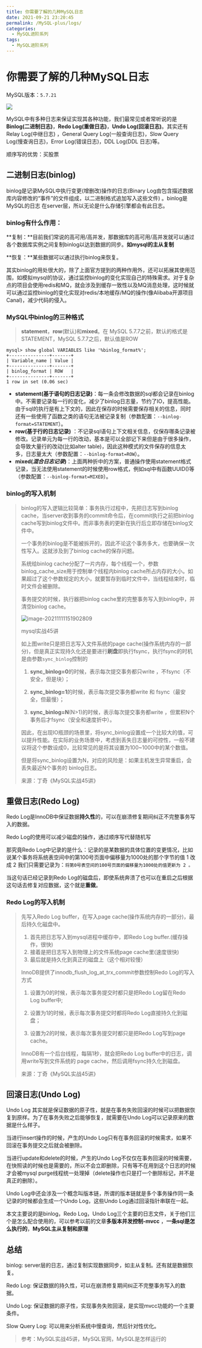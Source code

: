 ```yaml
---
title: 你需要了解的几种MySQL日志
date: 2021-09-21 23:20:45
permalink: /MySQL-plus/logs/
categories:
  - MySQL进阶系列
tags:
  - MySQL进阶系列
---
```

# 你需要了解的几种MySQL日志

MySQL版本：`5.7.21`

<img src="https://cdn.jsdelivr.net/gh/AJiSun/CDN/mysql-plus/14-MySQL-logs.png">

MySQL中有多种日志来保证实现其各种功能，我们最常见或者常听说的是**Binlog(二进制日志)**，**Redo Log(重做日志)**，**Undo Log(回滚日志)**。其实还有Relay Log(中继日志) ，General Query Log(一般查询日志)，Slow Query Log(慢查询日志)，Error Log(错误日志)，DDL Log(DDL 日志)等。



顺序写的优势：买股票



##  二进制日志(binlog)

binlog是记录MySQL中执行变更(增删改)操作的日志(Binary Log由包含描述数据库内容修改的“事件”的文件组成，以二进制格式追加写入这些文件) 。binlog是MySQL的日志 在server层，所以无论是什么存储引擎都会有此日志。



###  binlog有什么作用：

**复制：**目前我们常说的高可用/高并发，那数据库的高可用/高并发就可以通过各个数据库实例之间复制binlog以达到数据的同步。**如mysql的主从复制**

**恢复：**某些数据可以通过执行binlog来恢复。

其实binlog的用处很大的，除了上面官方提到的两种作用外，还可以拓展其使用范围，如模拟mysql的协议，通过监控binlog的变化实现自己的特殊需求。对于复杂点的项目会使用redis和MQ，就会涉及到缓存一致性以及MQ消息处理，这时候就可以通过监控binlog的变化实现对redis/本地缓存/MQ的操作(像Alibaba开源项目Canal)，减少代码的侵入。

### MySQL中binlog的三种格式

> **statement**，**row**(默认)和**mixed**。在 MySQL 5.7.7之前，默认的格式是STATEMENT，MySQL 5.7.7之后，默认值是ROW

```mysql
mysql> show global VARIABLES like '%binlog_format%';
+---------------+-------+
| Variable_name | Value |
+---------------+-------+
| binlog_format | ROW   |
+---------------+-------+
1 row in set (0.06 sec)
```

- **statement(基于语句的日志记录)**：每一条会修改数据的sql都会记录在binlog中。不需要记录每一行的变化，减少了binlog日志量，节约了IO，提高性能。由于sql的执行是有上下文的，因此在保存的时候需要保存相关的信息，同时还有一些使用了函数之类的语句无法被记录复制（参数配置：`--binlog-format=STATEMENT`）。
- **row(基于行的日志记录)** ：不记录sql语句上下文相关信息，仅保存哪条记录被修改。记录单元为每一行的改动，基本是可以全部记下来但是由于很多操作，会导致大量行的改动(比如alter table)，因此这种模式的文件保存的信息太多，日志量太大（参数配置：`--binlog-format=ROW`）。
- **mixed(*混合日志记录*)**：上面两种折中的方案，普通操作使用statement格式记录，当无法使用statement的时候使用row格式，例如sql中有函数UUID()等（参数配置：`--binlog-format=MIXED`）。



###  binlog的写入机制

>binlog的写入逻辑比较简单：事务执行过程中，先把日志写到binlog cache，当server收到事务的commit命令后，在commit执行之前把binlog cache写到binlog文件中。而非事务表的更新在执行后立即存储在binlog文件中。
>
>一个事务的binlog是不能被拆开的，因此不论这个事务多大，也要确保一次性写入。这就涉及到了binlog cache的保存问题。 
>
>系统给binlog cache分配了一片内存，每个线程一个，参数 binlog_cache_size用于控制单个线程内binlog cache所占内存的大小。如果超过了这个参数规定的大小，就要暂存到临时文件中，当线程结束时，临时文件会被删除。 
>
>事务提交的时候，执行器把binlog cache里的完整事务写入到binlog中，并清空binlog cache。
>
>![image-20211111151902809](https://cdn.jsdelivr.net/gh/AJiSun/CDN/mysql-plus/14-mysql-binlog.png)
>
>mysql实战45讲
>
>如上图write只是把日志写入文件系统的page cache(操作系统内存的一部分)，但是真正实现持久化还是要进行**刷盘**即执行fsync，执行fsync的时机是由参数`sync_binlog`控制的
>
>1. **sync_binlog=0**的时候，表示每次提交事务都只write ，不fsync（不安全，但是块）； 
>
>2. **sync_binlog=1**的时候，表示每次提交事务都write 和 fsync（最安全，但最慢）； 
>
>3. **sync_binlog=N**(N>1)的时候，表示每次提交事务都write ，但累积N个事务后才fsync（安全和速度折中）。 
>
>因此，在出现IO瓶颈的场景里，将sync_binlog设置成一个比较大的值，可以提升性能。在实际的业务场景中，考虑到丢失日志量的可控性，一般不建议将这个参数设成0，比较常见的是将其设置为100~1000中的某个数值。 
>
>但是将sync_binlog设置为N，对应的风险是：如果主机发生异常重启，会丢失最近N个事务的 binlog日志。
>
>
>
>来源：丁奇《MySQL实战45讲》





##  重做日志(Redo Log)

Redo Log是InnoDB中保证数据**持久性**的，可以在崩溃修复期间纠正不完整事务写入的数据。

Redo Log的使用可以减少磁盘的操作，通过顺序写代替随机写

那究竟Redo Log中记录的是什么：记录的是某数据的具体位置的变更情况，比如说某个事务将系统表空间中的第100号页面中偏移量为1000处的那个字节的值 1 改成 2 我们只需要记录为：`将第0号表空间的100号页面的偏移量为1000处的值更新为 2 。`

当这句话已经记录到Redo Log的磁盘后，即使系统奔溃了也可以在重启之后根据这句话去修复对应数据，这个就是**重做**。

###  Redo Log的写入机制

> 先写入Redo Log buffer，在写入page cache(操作系统内存的一部分)，最后持久化磁盘中。
>
> 1. 首先把日志写入到mysql进程中缓存中，即Redo Log buffer.(缓存操作，很快)
> 2. 接着是把日志写入到物理上的文件系统page cache里(速度很快)
> 3. 最后就是持久化到真正的磁盘上（这个相对较慢）
>
> InnoDB提供了innodb_flush_log_at_trx_commit参数控制Redo Log的写入方式
>
> 1. 设置为0的时候，表示每次事务提交时都只是把Redo Log留在Redo Log buffer中; 
>
> 2. 设置为1的时候，表示每次事务提交时都将Redo Log直接持久化到磁盘； 
>
> 3. 设置为2的时候，表示每次事务提交时都只是把Redo Log写到page cache。 
>
> InnoDB有一个后台线程，每隔1秒，就会把Redo Log buffer中的日志，调用write写到文件系统的 page cache，然后调用fsync持久化到磁盘。 
>
> 来源：丁奇《MySQL实战45讲》



##  回滚日志(Undo Log)

Undo Log 其实就是保证数据的原子性，就是在事务失败回滚的时候可以把数据恢复到原样。为了在事务失败之后能够恢复，就需要在Undo Log可以记录原来的数据是什么样子。

当进行insert操作的时候，产生的Undo Log只有在事务回滚的时候需求，如果不回滚在事务提交之后就会被删除。

当进行update和delete的时候，产生的Undo Log不仅仅在事务回滚的时候需要，在快照读的时候也是需要的，所以不会立即删除，只有等不在用到这个日志的时候才会被mysql purge线程统一处理掉（delete操作也只是打一个删除标记，并不是真正的删除）。

Undo Log中还会涉及一个概念叫版本链，所谓的版本链就是多个事务操作同一条记录的时候都会生成一个Undo Log，这些Undo Log通过回滚指针串联在一起。



本文主要说的是binlog，Redo Log，Undo Log三个主要的日志文件，关于他们三个是怎么配合使用的，可以参考以前的文章**多版本并发控制-mvcc** ，**一条sql是怎么执行的**，**MySQL主从复制和原理**



## 总结

binlog: server层的日志，通过复制实现数据同步，如主从复制。还有就是数据恢复。

Redo Log: 保证数据的持久性，可以在崩溃修复期间纠正不完整事务写入的数据。

Undo Log: 保证数据的原子性，实现事务失败回滚，是实现mvcc功能的一个主要条件。

Slow Query Log: 可以用来分析系统中慢查询，然后针对性优化。







>  参考：MySQL实战45讲，MySQL官网，MySQL是怎样运行的

